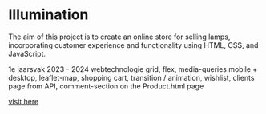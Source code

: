 # Illumination
The aim of this project is to create an online store for selling lamps, incorporating customer experience and functionality using HTML, CSS, and JavaScript.

1e jaarsvak 2023 - 2024 webtechnologie
grid, flex, media-queries mobile + desktop, leaflet-map, shopping cart, transition / animation, wishlist, clients page from API, comment-section on the Product.html page 

[visit here](https://kubra-kzlk.github.io/Illumination/)
